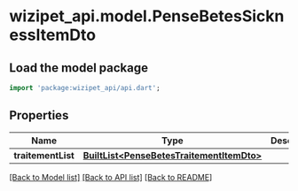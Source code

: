 # wizipet_api.model.PenseBetesSicknessItemDto

## Load the model package
```dart
import 'package:wizipet_api/api.dart';
```

## Properties
Name | Type | Description | Notes
------------ | ------------- | ------------- | -------------
**traitementList** | [**BuiltList&lt;PenseBetesTraitementItemDto&gt;**](PenseBetesTraitementItemDto.md) |  | [optional] 

[[Back to Model list]](../README.md#documentation-for-models) [[Back to API list]](../README.md#documentation-for-api-endpoints) [[Back to README]](../README.md)


